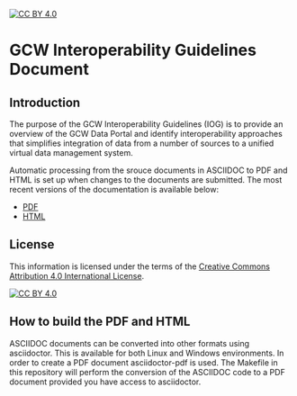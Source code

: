 [![CC BY 4.0][cc-by-shield]][cc-by]
# GCW Interoperability Guidelines Document

## Introduction
The purpose of the GCW Interoperability Guidelines (IOG) is to provide an overview of the GCW Data Portal and identify interoperability approaches that simplifies integration of data from a number of sources to a unified virtual data management system. 

Automatic processing from the srouce documents in ASCIIDOC to PDF and HTML is set up when changes to the documents are submitted. The most recent versions of the documentation is available below:

- [PDF](https://github.com/GlobalCryosphereWatch/IOG/blob/master/doc/gcw-dm-guidelines.pdf)
- [HTML](https://htmlpreview.github.io/?https://raw.githubusercontent.com/GlobalCryosphereWatch/IOG/master/doc/gcw-dm-guidelines.html?token=GHSAT0AAAAAABMM4NOJ6FMU2YFEDTCZZBLEYPMFENA)

## License
This information is licensed under the terms of the [Creative Commons Attribution 4.0 International License][cc-by].

[![CC BY 4.0][cc-by-image]][cc-by]

## How to build the PDF and HTML
ASCIIDOC documents can be converted into other formats using asciidoctor. This is available for both Linux and Windows environments. In order to create a PDF document asciidoctor-pdf is used. The Makefile in this repository will perform the conversion of the ASCIIDOC code to a PDF document provided you have access to asciidoctor.

[cc-by]: http://creativecommons.org/licenses/by/4.0/
[cc-by-image]: https://i.creativecommons.org/l/by/4.0/88x31.png
[cc-by-shield]: https://img.shields.io/badge/License-CC%20BY%204.0-lightgrey.svg


